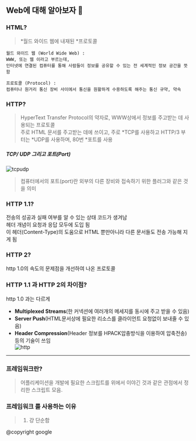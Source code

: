 ## Web에 대해 알아보자 🔎 

### HTML? 
> *월드 와이드 웹에 내재된 *프로토콜   

``` 
월드 와이드 웹 (World Wide Web) :
WWW, 또는 웹 이라고 부르는데,
인터넷에 연결된 컴퓨터를 통해 사람들이 정보를 공유할 수 있는 전 세계적인 정보 공간을 뜻 함 

프로토콜 (Protocol) :
컴퓨터나 원거리 통신 장비 사이에서 통신을 원활하게 수용하도록 해주는 통신 규약, 약속
```

### HTTP? 
> HyperText Transfer Protocol의 약자로, WWW상에서 정보를 주고받는 데 사용되는 프로토콜 <br>
주로 HTML 문서를 주고받는 데에 쓰이고, 주로 *TCP를 사용하고 HTTP/3 부터는 *UDP를 사용하며, 80번 *포트를 사용

##### TCP/ UDP 그리고 포트(Port)
![tcpudp](https://user-images.githubusercontent.com/68890057/103987937-959bdf80-51d0-11eb-9a37-df1cb9f7d35b.jpg)
>컴퓨터에서의 포트(port)란 외부의 다른 장비와 접속하기 위한 플러그와 같은 것을 의미

### HTTP 1.1?
전송의 성공과 실패 여부를 알 수 있는 상태 코드가 생겨남 <br>
헤더 개념이 요청과 응답 모두에 도입 됨 <br>
이 헤더(Content-Type)의 도움으로 HTML 뿐만아니라 다른 문서들도 전송 가능해 지게 됨

### HTTP 2?
http 1.0의 속도의 문제점을 개선하여 나온 프로토콜 <br>

### HTTP 1.1 과 HTTP 2의 차이점?
http 1.0 과는 다르게      
* **Multiplexed Streams**(한 커넥션에 여러개의 메세지를 동시에 주고 받을 수 있음)
* **Server Push**(HTML문서상에 필요한 리소스를 클라이언트 요청없이 보내줄 수 있음)
* **Header Compression**(Header 정보를 HPACK압충방식을 이용하여 압축전송) 등의 기술이 쓰임 <br>
![http](https://user-images.githubusercontent.com/68890057/103990667-f4635800-51d4-11eb-99eb-b079dfa888a6.png)


---
### 프레임워크란?
> 어플리케이션을 개발에 필요한 스크립트를 위에서 이야긴 것과 같은 관점에서 정리한 스크립트 모음. 

### 프레임워크 를 사용하는 이유
> 1. 걍 단순함


@copyright google

 